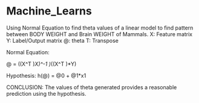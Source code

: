 # Machine_Learns

Using Normal Equation to find theta values of a linear model to find pattern between BODY WEIGHT and Brain WEIGHT of Mammals.
X: Feature matrix
Y: Label/Output matrix
@: theta
T: Transpose

Normal Equation:

@ = ((X^T )*X)^-1 )*((X^T )*Y)

Hypothesis: h(@) = @0 + @1*x1


CONCLUSION:
The values of theta generated provides a reasonable prediction using the hypothesis.